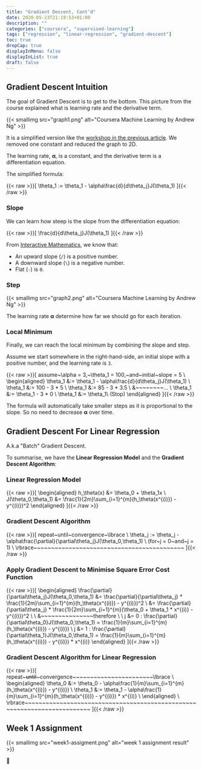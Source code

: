 ```yaml
---
title: "Gradient Descent, Cont’d"
date: 2020-05-23T21:19:53+01:00
description: ""
categories: ["coursera", "supervised-learning"]
tags: ["regression", "linear-regression", "gradient-descent"]
toc: true
dropCap: true
displayInMenu: false
displayInList: true
draft: false
---
```


## Gradient Descent Intuition

The goal of Gradient Descent is to get to the bottom.
This picture from the course explained what is learning rate and the derivative term.

{{< smallimg src="graph1.png" alt="Coursera Machine Learning by Andrew Ng" >}}

It is a simplified version like the [workshop in the previous article](/posts/2020/05/21/linear-regression-model-representation/#workshop).
We removed one constant and reduced the graph to 2D.

The learning rate, **α**, is a constant, and the derivative term is a differentiation equation.

The simplified formula:

{{< raw >}}\[
\theta_1 := \theta_1 - \alpha\frac{d}{d\theta_j}J(\theta_1)
\]{{< /raw >}}

### Slope

We can learn how steep is the slope from the differentiation equation:

{{< raw >}}\[
\frac{d}{d\theta_j}J(\theta_1)
\]{{< /raw >}}

From [Interactive Mathematics](https://www.intmath.com/differentiation/differentiation-intro.php), we know that:

- An upward slope (`/`) is a positive number.
- A downward slope (`\`) is a negative number.
- Flat (`-`) is `0`.

### Step

{{< smallimg src="graph2.png" alt="Coursera Machine Learning by Andrew Ng" >}}

The learning rate **α** determine how far we should go for each iteration.

### Local Minimum

Finally, we can reach the local minimum by combining the slope and step.

Assume we start somewhere in the right-hand-side, an initial slope with a positive number, and the learning rate is `3`.

{{< raw >}}\[
assume~\alpha = 3,~\theta_1 = 100,~and~initial~slope = 5 \\
\begin{aligned}
\theta_1 &:= \theta_1 - \alpha\frac{d}{d\theta_j}J(\theta_1) \\
\theta_1 &:= 100 - 3 * 5 \\
\theta_1 &:= 85 - 3 * 3.5 \\
&~~~~~~~~... \\
\theta_1 &:= \theta_1 - 3 * 0 \\
\theta_1 &:= \theta_1\ (Stop)
\end{aligned}
\]{{< /raw >}}

The formula will automatically take smaller steps as it is proportional to the slope. So no need to decrease **α** over time.

## Gradient Descent For Linear Regression

A.k.a "Batch" Gradient Descent.

To summarise, we have the **Linear Regression Model** and the **Gradient Descent Algorithm**:

### Linear Regression Model

{{< raw >}}\[
\begin{aligned}
   h_\theta(x) &= \theta_0 + \theta_1x \\
   J(\theta_0,\theta_1) &= \frac{1}{2m}\sum_{i=1}^{m}(h_\theta(x^{(i)}) - y^{(i)})^2
\end{aligned}
\]{{< /raw >}}

### Gradient Descent Algorithm

{{< raw >}}\[
repeat~until~convergence~\lbrace \\
\theta_j := \theta_j - \alpha\frac{\partial}{\partial\theta_j}J(\theta_0,\theta_1) \\
(for~j = 0~and~j = 1) \\
\rbrace~~~~~~~~~~~~~~~~~~~~~~~~~~~~~~~~~~~~~~~~~~~
\]{{< /raw >}}

### Apply Gradient Descent to Minimise Square Error Cost Function

{{< raw >}}\[
\begin{aligned}
\frac{\partial}{\partial\theta_j}J(\theta_0,\theta_1) &= \frac{\partial}{\partial\theta_j} * \frac{1}{2m}\sum_{i=1}^{m}(h_\theta(x^{(i)}) - y^{(i)})^2 \\
&= \frac{\partial}{\partial\theta_j} * \frac{1}{2m}\sum_{i=1}^{m}(\theta_0 + \theta_1 * x^{(i)} - y^{(i)})^2 \\
\\
&~~~~~~~~~~~~~~~therefore \\
\\
j &= 0 : \frac{\partial}{\partial\theta_0}J(\theta_0,\theta_1) = \frac{1}{m}\sum_{i=1}^{m}(h_\theta(x^{(i)}) - y^{(i)}) \\
j &= 1 : \frac{\partial}{\partial\theta_1}J(\theta_0,\theta_1) = \frac{1}{m}\sum_{i=1}^{m}(h_\theta(x^{(i)}) - y^{(i)}) * x^{(i)}
\end{aligned}
\]{{< /raw >}}

### Gradient Descent Algorithm for Linear Regression

{{< raw >}}\[
repeat~~~until~~~convergence~~~~~~~~~~~~~~~~~~~~~~~\lbrace \\
\begin{aligned}
\theta_0 &:= \theta_0 - \alpha\frac{1}{m}\sum_{i=1}^{m}(h_\theta(x^{(i)}) - y^{(i)}) \\
\theta_1 &:= \theta_1 - \alpha\frac{1}{m}\sum_{i=1}^{m}(h_\theta(x^{(i)}) - y^{(i)}) * x^{(i)} \\
\end{aligned} \\
\rbrace~~~~~~~~~~~~~~~~~~~~~~~~~~~~~~~~~~~~~~~~~~~~~~~~~~~~~~~~~~~~~~~~~~~~~~~~~
\]{{< /raw >}}

## Week 1 Assignment

{{< smallimg src="week1-assigment.png" alt="week 1 assignment result" >}}

🥰 
